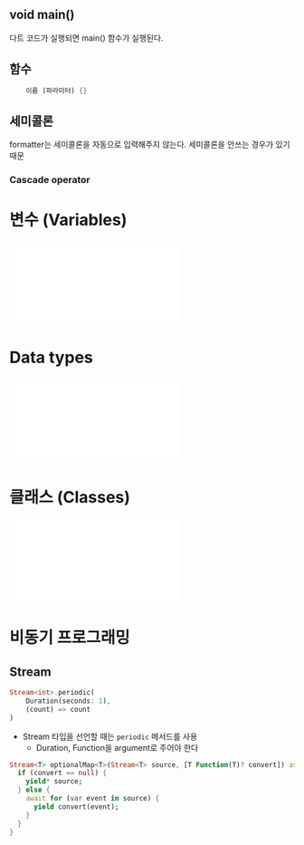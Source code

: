 ## void main()

다트 코드가 실행되면 main() 함수가 실행된다.

## 함수

```dart
	이름 (파라미터) {}
```

## 세미콜론

formatter는 세미콜론을 자동으로 입력해주지 않는다. 세미콜론을 안쓰는 경우가 있기 때문

### Cascade operator

# 변수 (Variables)

![Variables](Dart/Variables.md)

# Data types

![Data Types](Dart/Data%20Types.md)

# 클래스 (Classes)

![Classes](Dart/Classes.md)

# 비동기 프로그래밍

## Stream

```dart
Stream<int>.periodic(
	Duration(seconds: 1),
	(count) => count
)
```

- Stream 타입을 선언할 때는 `periodic` 메서드를 사용
	- Duration, Function을 argument로 주어야 한다

```dart
Stream<T> optionalMap<T>(Stream<T> source, [T Function(T)? convert]) async* {
  if (convert == null) {
    yield* source;
  } else {
    await for (var event in source) {
      yield convert(event);
    }
  }
}
```